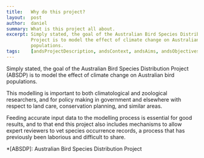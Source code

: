 ```yaml
---
title:   Why do this project?
layout:  post
author:  daniel
summary: What is this project all about.
excerpt: Simply stated, the goal of the Australian Bird Species Distribution
         Project is to model the effect of climate change on Australian bird 
         populations.
tags:    [andsProjectDescription, andsContext, andsAims, andsObjectives]
---
```


Simply stated, the goal of the Australian Bird Species Distribution
Project (ABSDP) is to model the effect of climate change on Australian bird 
populations.

This modelling is important to both climatological and zoological 
researchers, and for policy making in government and elsewhere
with respect to land care, conservation planning, and similar areas.

Feeding accurate input data to the modelling process is essential
for good results, and to that end this project also includes mechanisms
to allow expert reviewers to vet species occurrence records, a process
that has previously been laborious and difficult to share.

*[ABSDP]: Australian Bird Species Distribution Project

